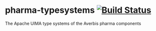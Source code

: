 # pharma-typesystems [![Build Status](https://travis-ci.com/averbis/pharma-typesystems.svg?branch=master)](https://travis-ci.com/averbis/pharma-typesystems)
The Apache UIMA type systems of the Averbis pharma components
